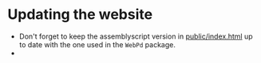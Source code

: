 # Updating the website 

- Don't forget to keep the assemblyscript version in [public/index.html](public/index.html) up to date with the one used in the `WebPd` package.
- 
